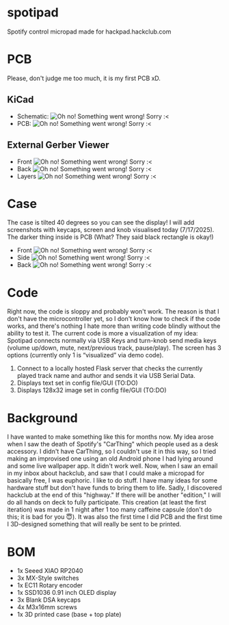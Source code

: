 # spotipad
Spotify control micropad made for hackpad.hackclub.com
# PCB
Please, don't judge me too much, it is my first PCB xD.
## KiCad
- Schematic:
![Oh no! Something went wrong! Sorry :<](./assets/kicad-schem.png)
- PCB:
![Oh no! Something went wrong! Sorry :<](./assets/kicad-pcb.png)
## External Gerber Viewer
- Front
![Oh no! Something went wrong! Sorry :<](./assets/gerber-front.png)
- Back
![Oh no! Something went wrong! Sorry :<](./assets/gerber-back.png)
- Layers
![Oh no! Something went wrong! Sorry :<](./assets/gerber-layers.png)
# Case
The case is tilted 40 degrees so you can see the display! I will add screenshots with keycaps, screen and knob visualised today (7/17/2025). The darker thing inside is PCB (What? They said black rectangle is okay!)
- Front
![Oh no! Something went wrong! Sorry :<](./assets/case-front.png)
- Side
![Oh no! Something went wrong! Sorry :<](./assets/case-side.png)
- Back
![Oh no! Something went wrong! Sorry :<](./assets/case-back.png)
# Code
Right now, the code is sloppy and probably won't work. The reason is that I don't have the microcontroller yet, so I don't know how to check if the code works, and there's nothing I hate more than writing code blindly without the ability to test it. The current code is more a visualization of my idea:
Spotipad connects normally via USB
Keys and turn-knob send media keys (volume up/down, mute, next/previous track, pause/play).
The screen has 3 options (currently only 1 is “visualized” via demo code).
1. Connect to a locally hosted Flask server that checks the currently played track name and author and sends it via USB Serial Data.
2. Displays text set in config file/GUI (TO:DO)
3. Displays 128x32 image set in config file/GUI (TO:DO)
# Background
I have wanted to make something like this for months now. My idea arose when I saw the death of Spotify's "CarThing" which people used as a desk accessory. I didn't have CarThing, so I couldn't use it in this way, so I tried making an improvised one using an old Android phone I had lying around and some live wallpaper app. It didn't work well. Now, when I saw an email in my inbox about hackclub, and saw that I could make a micropad for basically free, I was euphoric. I like to do stuff. I have many ideas for some hardware stuff but don't have funds to bring them to life. Sadly, I discovered hackclub at the end of this "highway." If there will be another "edition," I will do all hands on deck to fully participate. This creation (at least the first iteration) was made in 1 night after 1 too many caffeine capsule (don't do this; it is bad for you 😇). It was also the first time I did PCB and the first time I 3D-designed something that will really be sent to be printed.
# BOM
- 1x Seeed XIAO RP2040
- 3x MX-Style switches
- 1x EC11 Rotary encoder
- 1x SSD1036 0.91 inch OLED display
- 3x Blank DSA keycaps
- 4x M3x16mm screws
- 1x 3D printed case (base + top plate)
